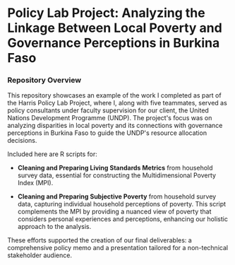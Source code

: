 # Policy Lab Project: Analyzing the Linkage Between Local Poverty and Governance Perceptions in Burkina Faso

### Repository Overview

This repository showcases an example of the work I completed as part of the Harris Policy Lab Project, where I, along with five teammates, served as policy consultants under faculty supervision for our client, the United Nations Development Programme (UNDP). The project's focus was on analyzing disparities in local poverty and its connections with governance perceptions in Burkina Faso to guide the UNDP's resource allocation decisions. 

Included here are R scripts for:

* **Cleaning and Preparing Living Standards Metrics** from household survey data, essential for constructing the Multidimensional Poverty Index (MPI).

* **Cleaning and Preparing Subjective Poverty** from household survey data, capturing individual household perceptions of poverty. This script complements the MPI by providing a nuanced view of poverty that considers personal experiences and perceptions, enhancing our holistic approach to the analysis.

These efforts supported the creation of our final deliverables: a comprehensive policy memo and a presentation tailored for a non-technical stakeholder audience.  
